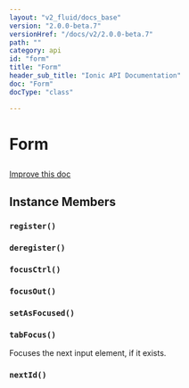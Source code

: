 ```yaml
---
layout: "v2_fluid/docs_base"
version: "2.0.0-beta.7"
versionHref: "/docs/v2/2.0.0-beta.7"
path: ""
category: api
id: "form"
title: "Form"
header_sub_title: "Ionic API Documentation"
doc: "Form"
docType: "class"

---
```










<h1 class="api-title">
<a class="anchor" name="form" href="#form"></a>

Form






</h1>

<a class="improve-v2-docs" href="http://github.com/driftyco/ionic/edit/2.0//ionic/util/form.ts#L0">
Improve this doc
</a>







<!-- @usage tag -->


<!-- @property tags -->



<!-- instance methods on the class -->

<h2><a class="anchor" name="instance-members" href="#instance-members"></a>Instance Members</h2>

<div id="register"></div>

<h3>
<a class="anchor" name="register" href="#register"></a>
<code>register()</code>
  

</h3>












<div id="deregister"></div>

<h3>
<a class="anchor" name="deregister" href="#deregister"></a>
<code>deregister()</code>
  

</h3>












<div id="focusCtrl"></div>

<h3>
<a class="anchor" name="focusCtrl" href="#focusCtrl"></a>
<code>focusCtrl()</code>
  

</h3>












<div id="focusOut"></div>

<h3>
<a class="anchor" name="focusOut" href="#focusOut"></a>
<code>focusOut()</code>
  

</h3>












<div id="setAsFocused"></div>

<h3>
<a class="anchor" name="setAsFocused" href="#setAsFocused"></a>
<code>setAsFocused()</code>
  

</h3>












<div id="tabFocus"></div>

<h3>
<a class="anchor" name="tabFocus" href="#tabFocus"></a>
<code>tabFocus()</code>
  

</h3>

Focuses the next input element, if it exists.











<div id="nextId"></div>

<h3>
<a class="anchor" name="nextId" href="#nextId"></a>
<code>nextId()</code>
  

</h3>










<!-- related link --><!-- end content block -->


<!-- end body block -->


